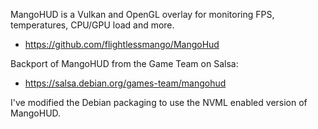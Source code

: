 MangoHUD is a Vulkan and OpenGL overlay for monitoring FPS, temperatures, CPU/GPU load and more.

  * https://github.com/flightlessmango/MangoHud

Backport of MangoHUD from the Game Team on Salsa:

  * https://salsa.debian.org/games-team/mangohud

I've modified the Debian packaging to use the NVML enabled version of MangoHUD.
